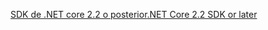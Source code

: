[<span data-ttu-id="0a06d-101">SDK de .NET core 2.2 o posterior</span><span class="sxs-lookup"><span data-stu-id="0a06d-101">.NET Core 2.2 SDK or later</span></span>](https://www.microsoft.com/net/download/all)
